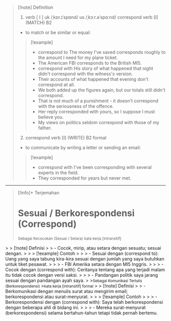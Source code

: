 >[!note] Definition
>1. verb [ I ]
uk  /ˌkɒr.ɪˈspɒnd/ us  /ˌkɔːr.əˈspɑːnd/
correspond verb [I] (MATCH)
B2
>- to match or be similar or equal:
> > [!example] 
> > - correspond to The money I've saved corresponds roughly to the amount I need for my plane ticket.
> > - The American FBI corresponds to the British MI5.
> > - correspond with His story of what happened that night didn't correspond with the witness's version.
> > - Their accounts of what happened that evening don't correspond at all.
> > - We both added up the figures again, but our totals still didn't correspond.
> > - That is not much of a punishment - it doesn't correspond with the seriousness of the offence.
> > - Her reply corresponded with yours, so I suppose I must believe you.
> > - My views on politics seldom correspond with those of my father.
>2. correspond verb [I] (WRITE)
B2 formal
>- to communicate by writing a letter or sending an email:
> > [!example] 
> > - correspond with I've been corresponding with several experts in the field.
> > - They corresponded for years but never met.
---

>[!info]+ Terjemahan
> # Sesuai / Berkorespondensi (Correspond)
><small>Sebagai Kecocokan (Sesuai / Setara)</small>
><small>kata kerja [intransitif]
</small>
> > [!note] Definisi
> > - Cocok, mirip, atau setara dengan sesuatu; sesuai dengan.
> > > [!example] Contoh
> > > - Sesuai dengan (correspond to): Uang yang saya tabung kira-kira sesuai dengan jumlah yang saya butuhkan untuk tiket pesawat.
> > > - FBI Amerika setara dengan MI5 Inggris.
> > > - Cocok dengan (correspond with): Ceritanya tentang apa yang terjadi malam itu tidak cocok dengan versi saksi.
> > > - Pandangan politik saya jarang sesuai dengan pandangan ayah saya.
>
><small>Sebagai Komunikasi Tertulis (Berkorespondensi)</small>
><small>kata kerja [intransitif] formal</small>
> > [!note] Definisi
> > - Berkomunikasi dengan menulis surat atau mengirim email; berkorespondensi atau surat-menyurat.
> > > [!example] Contoh
> > > - Berkorespondensi dengan (correspond with): Saya telah berkorespondensi dengan beberapa ahli di bidang ini.
> > > - Mereka surat-menyurat (berkorespondensi) selama bertahun-tahun tetapi tidak pernah bertemu.